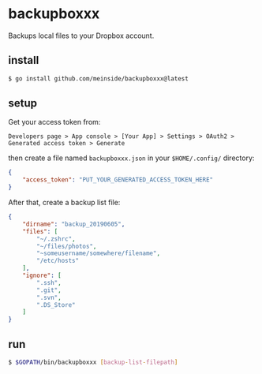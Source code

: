 # backupboxxx

Backups local files to your Dropbox account.

## install

```bash
$ go install github.com/meinside/backupboxxx@latest
```

## setup

Get your access token from:

```
Developers page > App console > [Your App] > Settings > OAuth2 > Generated access token > Generate
```

then create a file named `backupboxxx.json` in your `$HOME/.config/` directory:

```json
{
	"access_token": "PUT_YOUR_GENERATED_ACCESS_TOKEN_HERE"
}
```

After that, create a backup list file:

```json
{
	"dirname": "backup_20190605",
	"files": [
		"~/.zshrc",
		"~/files/photos",
		"~someusername/somewhere/filename",
		"/etc/hosts"
	],
	"ignore": [
		".ssh",
		".git",
		".svn",
		".DS_Store"
	]
}
```

## run

```bash
$ $GOPATH/bin/backupboxxx [backup-list-filepath]
```

